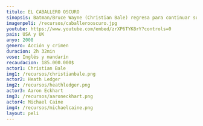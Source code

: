```yaml
---
titulo: EL CABALLERO OSCURO
sinopsis: Batman/Bruce Wayne (Christian Bale) regresa para continuar su guerra contra el crimen. Con la ayuda del teniente Jim Gordon (Gary Oldman) y del Fiscal del Distrito Harvey Dent (Aaron Eckhart), Batman se propone destruir el crimen organizado en la ciudad de Gotham. El triunvirato demuestra su eficacia, pero, de repente, aparece Joker (Heath Ledger), un nuevo criminal que desencadena el caos y tiene aterrados a los ciudadanos.
imagenpeli: /recursos/caballerooscuro.jpg
youtube: https://www.youtube.com/embed/zrXP6TYK8rY?controls=0
pais: USA y UK
anyo: 2008
genero: Acción y crimen
duracion: 2h 32min
vose: Inglés y mandarín
recaudacion: 185.000.000$
actor1: Christian Bale
img1: /recursos/christianbale.png
actor2: Heath Ledger
img2: /recursos/heathledger.png
actor3: Aaron Eckhart
img3: /recursos/aaroneckhart.png
actor4:	Michael Caine
img4: /recursos/michaelcaine.png
layout: peli
---
```

